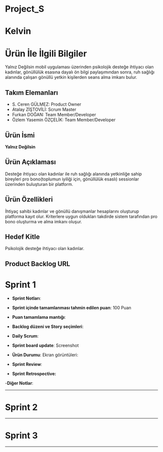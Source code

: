 # Project_S
# **Kelvin**



# Ürün İle İlgili Bilgiler
Yalnız Değilsin mobil uygulaması üzerinden psikolojik desteğe ihtiyacı olan kadınlar, gönüllülük esasına dayalı ön bilgi paylaşımından sonra, ruh sağlığı alanında
çalışan gönüllü yetkin kişilerden seans alma imkanı bulur.


## Takım Elemanları

- S. Ceren GÜLMEZ: Product Owner
- Atalay ZİŞTOVİLİ: Scrum Master
- Furkan DOĞAN: Team Member/Developer
- Özlem Yasemin ÖZÇELİK: Team Member/Developer

## Ürün İsmi
**Yalnız Değilsin**


## Ürün Açıklaması
Desteğe ihtiyacı olan kadınlar ile ruh sağlığı alanında yetkinliğe sahip bireyleri pro bono(toplumun iyiliği için, gönüllülük esaslı) sessionlar üzerinden buluşturan bir platform.


## Ürün Özellikleri
İhtiyaç sahibi kadınlar ve gönüllü danışmanlar hesaplarını oluşturup platforma kayıt olur. Kriterlere uygun oldukları takdirde sistem tarafından pro bono oluşturma
ve alma imkanı oluşur.


## Hedef Kitle
Psikolojik desteğe ihtiyacı olan kadınlar.


## Product Backlog URL





# Sprint 1

- **Sprint Notları**: 

- **Sprint içinde tamamlanması tahmin edilen puan**: 100 Puan

- **Puan tamamlama mantığı**:

- **Backlog düzeni ve Story seçimleri**: 

- **Daily Scrum**: 

- **Sprint board update**: Screenshot


- **Ürün Durumu**: Ekran görüntüleri:


- **Sprint Review**: 

- **Sprint Retrospective:**
   

-**Diğer Notlar**:


---

# Sprint 2


---

# Sprint 3

---
